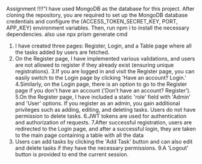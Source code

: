 Assignment
!!!!"I have used MongoDB as the database for this project. After cloning the repository, you are required to set up the MongoDB database credentials and configure the (ACCESS_TOKEN_SECRET_KEY, PORT, APP_KEY) environment variables. Then, run npm i to install the necessary dependencies.
also use npx prism generate cmd

1. I have created three pages: Register, Login, and a Table page where all the tasks added by users are fetched.
2. On the Register page, I have implemented various validations, and users are not allowed to register if they already exist (ensuring unique registrations).
3.If you are logged in and visit the Register page, you can easily switch to the Login page by clicking 'Have an account? Login.'
4.Similarly, on the Login page, there is an option to go to the Register page if you don't have an account ('Don't have an account? Register').
5.On the Register page, I have included a static 'role' field with 'Admin' and 'User' options. If you register as an admin, you gain additional privileges such as adding, editing, and deleting tasks. Users do not have permission to delete tasks.
6.JWT tokens are used for authentication and authorization of requests.
7.After successful registration, users are redirected to the Login page, and after a successful login, they are taken to the main page containing a table with all the data
8. Users can add tasks by clicking the 'Add Task' button and can also edit and delete tasks if they have the necessary permissions.
9.A 'Logout' button is provided to end the current session.
